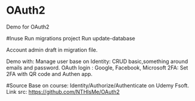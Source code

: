 # OAuth2
Demo for OAuth2

#Inuse
Run migrations project 
Run update-database

Account admin draft in migration file.

Demo with:
Manage user base on Identity: CRUD basic,something around emails and password.
OAuth login : Google, Facebook, Microsoft
2FA: Set 2FA with QR code and Authen app.

#Source
Base on course: Identity/Authorize/Authenticate on Udemy Fsoft.
Link src: https://github.com/NTHIsMe/OAuth2 
 
